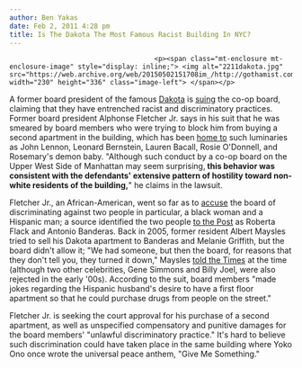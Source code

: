 ```yaml
---
author: Ben Yakas
date: Feb 2, 2011 4:28 pm
title: Is The Dakota The Most Famous Racist Building In NYC?
---
```


	
										<p><span class="mt-enclosure mt-enclosure-image" style="display: inline;"> <img alt="2211dakota.jpg" src="https://web.archive.org/web/20150502151708im_/http://gothamist.com/attachments/byakas/2211dakota.jpg" width="230" height="336" class="image-left"> </span></p>

<p>A former board president of the famous <a href="https://web.archive.org/web/20150502151708/http://gothamist.com/tags/thedakota">Dakota</a> is <a href="https://web.archive.org/web/20150502151708/http://www.nytimes.com/2011/02/02/nyregion/02dakota.html?_r=1&amp;partner=rss&amp;emc=rss">suing</a> the co-op board, claiming that they have entrenched racist and discriminatory practices. Former board president Alphonse Fletcher Jr. says in his suit that he was smeared by board members who were trying to block him from buying a second apartment in the building, which has been <a href="https://web.archive.org/web/20150502151708/http://en.wikipedia.org/wiki/The_Dakota">home to</a> such luminaries as John Lennon, Leonard Bernstein, Lauren Bacall, Rosie O&apos;Donnell, and Rosemary&apos;s demon baby. &quot;Although such conduct by a co-op board on the Upper West Side of Manhattan may seem surprising,<strong> this behavior was consistent with the defendants&apos; extensive pattern of hostility toward non-white residents of the building,</strong>&quot; he claims in the lawsuit.</p>

<p>Fletcher Jr., an African-American, went so far as to <a href="https://web.archive.org/web/20150502151708/http://www.nypost.com/p/news/local/ex_board_member_sues_dakota_for_ULIvoAtgpHIUWIkZDmMIdO/1">accuse</a> the board of discriminating against two people in particular, a black woman and a Hispanic man; a source identified the two people <a href="https://web.archive.org/web/20150502151708/http://www.nypost.com/p/news/local/ex_board_member_sues_dakota_for_ULIvoAtgpHIUWIkZDmMIdO/1">to the Post</a> as Roberta Flack and Antonio Banderas. Back in 2005, former resident Albert Maysles tried to sell his Dakota apartment to Banderas and Melanie Griffith, but the board didn&apos;t allow it; &quot;We had someone, but then the board, for reasons that they don&apos;t tell you, they turned it down,&quot; Maysles <a href="https://web.archive.org/web/20150502151708/http://www.nytimes.com/2004/12/23/nyregion/23bold.html">told the Times</a> at the time (although two other celebrities, Gene Simmons and Billy Joel, were also rejected in the early &apos;00s). According to the suit, board members &quot;made jokes regarding the Hispanic husband&apos;s desire to have a first floor apartment so that he could purchase drugs from people on the street.&quot; </p>

<p>Fletcher Jr. is seeking the court approval for his purchase of a second apartment, as well as unspecified compensatory and punitive damages for the board members&apos; &quot;unlawful discriminatory practice.&quot; It&apos;s hard to believe such discrimination could have taken place in the same building where Yoko Ono once wrote the universal peace anthem, &quot;Give Me Something.&quot;</p>					
										
									
				